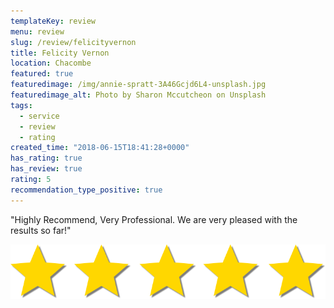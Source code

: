 ```yaml
---
templateKey: review
menu: review
slug: /review/felicityvernon
title: Felicity Vernon
location: Chacombe
featured: true
featuredimage: /img/annie-spratt-3A46Gcjd6L4-unsplash.jpg
featuredimage_alt: Photo by Sharon Mccutcheon on Unsplash
tags:
  - service
  - review
  - rating
created_time: "2018-06-15T18:41:28+0000"
has_rating: true
has_review: true
rating: 5
recommendation_type_positive: true
---
```

"Highly Recommend, Very Professional. We are very pleased with the results so far!"


![](./5starrating.png)